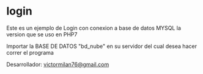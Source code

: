 # login
Este es un ejemplo de Login con conexion a base de datos MYSQL
la version que se uso en PHP7

Importar la BASE DE DATOS "bd_nube" en su servidor del cual desea hacer correr el programa

Desarrollador: victormilan76@gmail.com

